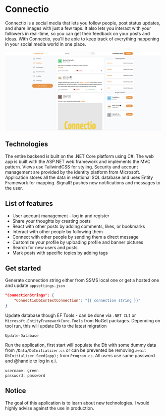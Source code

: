 # Connectio
 Connectio is a social media that lets you follow people, post status updates, and share images with just a few taps. It also lets you interact with your followers in real-time, so you can get their feedback on your posts and ideas. With Connectio, you'll be able to keep track of everything happening in your social media world in one place.

![Connectio home screen screenshot](./Docs/ConnectioScreenshot.png)

## Technologies
The entire backend is built on the .NET Core platform using C#. The web app is built with the ASP.NET web framework and implements the MVC pattern. Views use TailwindCSS for styling. Security and account management are provided by the identity platform from Microsoft. Application stores all the data in relational SQL database and uses Entity Framework for mapping. SignalR pushes new notifications and messages to the user.

## List of features
* User account management - log in and register
* Share your thoughts by creating posts
* React with other posts by adding comments, likes, or bookmarks
* Interact with other people by following them
* Connect with other people by sending them a direct message
* Customize your profile by uploading profile and banner pictures
* Search for new users and posts
* Mark posts with specific topics by adding tags

## Get started
Generate connection string either from SSMS local one or get a hosted one and update `appsettings.json`
```JSON
"ConnectionStrings": {
	"ConnectioDbContextConnection": "{{ connection string }}"
}
```
Update database though EF Tools - can be done via `.NET CLI` or `Microsoft.EntityFrameworkCore.Tools` from NuGet packages. Depending on tool run, this will update Db to the latest migration
```
Update-Database
```
Run the application, first start will populate the Db with some dummy data from `/Data/DbInitializer.cs` or can be prevented be removing `await DbInitializer.Seed(app);` from `Program.cs`. All users use same password and @handle to log in e.i.
```
username: green
password: password
```

## Notice
The goal of this application is to learn about new technologies. I would highly advise against the use in production.